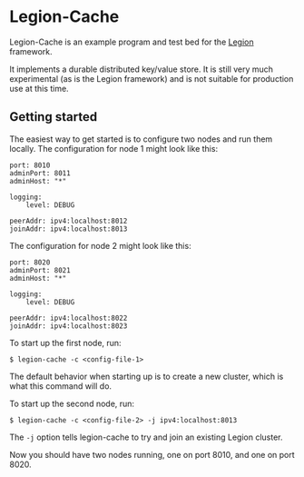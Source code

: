 # Legion-Cache

Legion-Cache is an example program and test bed for the
[Legion](https://github.com/taphu/legion) framework.

It implements a durable distributed key/value store. It is still very much
experimental (as is the Legion framework) and is not suitable for production
use at this time.

## Getting started

The easiest way to get started is to configure two nodes and run them locally.
The configuration for node 1 might look like this:

    port: 8010
    adminPort: 8011
    adminHost: "*"

    logging:
        level: DEBUG

    peerAddr: ipv4:localhost:8012
    joinAddr: ipv4:localhost:8013

The configuration for node 2 might look like this:

    port: 8020
    adminPort: 8021
    adminHost: "*"

    logging:
        level: DEBUG

    peerAddr: ipv4:localhost:8022
    joinAddr: ipv4:localhost:8023


To start up the first node, run:

    $ legion-cache -c <config-file-1>

The default behavior when starting up is to create a new cluster, which is what
this command will do.

To start up the second node, run:

    $ legion-cache -c <config-file-2> -j ipv4:localhost:8013

The `-j` option tells legion-cache to try and join an existing Legion cluster.

Now you should have two nodes running, one on port 8010, and one on port 8020.


